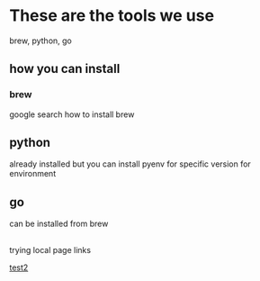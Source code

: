 # These are the tools we use
brew, python, go

## how you can install
### brew
google search how to install brew

## python
already installed but you can install pyenv for specific version for environment

## go
can be installed from brew

##
trying local page links

<!-- [test1]({% link environments.md %}) -->
[test2](environments.md)
<!-- [test3]({{ site.baseurl }}/onboard/{% link environments.md }) -->
<!-- [test4]({{ site.url }}{{ site.baseurl }}{% link environments.md %}) -->